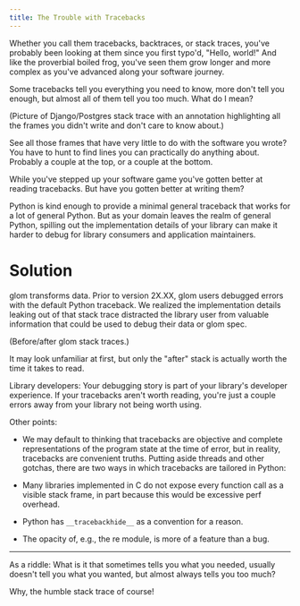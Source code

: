 ```yaml
---
title: The Trouble with Tracebacks
---
```


Whether you call them tracebacks, backtraces, or stack traces, you've
probably been looking at them since you first typo'd, "Hello, world!"
And like the proverbial boiled frog, you've seen them grow longer and
more complex as you've advanced along your software journey.

Some tracebacks tell you everything you need to know, more don't tell
you enough, but almost all of them tell you too much. What do I mean?

(Picture of Django/Postgres stack trace with an annotation highlighting all the
frames you didn't write and don't care to know about.)

See all those frames that have very little to do with the software you
wrote? You have to hunt to find lines you can practically do anything
about. Probably a couple at the top, or a couple at the bottom.

While you've stepped up your software game you've gotten better
at reading tracebacks. But have you gotten better at writing them?

Python is kind enough to provide a minimal general traceback that
works for a lot of general Python. But as your domain leaves the realm
of general Python, spilling out the implementation details of your
library can make it harder to debug for library consumers and
application maintainers.

# Solution

glom transforms data. Prior to version 2X.XX, glom users debugged
errors with the default Python traceback. We realized the
implementation details leaking out of that stack trace distracted the
library user from valuable information that could be used to debug
their data or glom spec.

(Before/after glom stack traces.)

It may look unfamiliar at first, but only the "after" stack is
actually worth the time it takes to read.

Library developers: Your debugging story is part of your library's
developer experience. If your tracebacks aren't worth reading, you're
just a couple errors away from your library not being worth using.

Other points:

  * We may default to thinking that tracebacks are objective and
    complete representations of the program state at the time of
    error, but in reality, tracebacks are convenient truths. Putting
    aside threads and other gotchas, there are two ways in which
    tracebacks are tailored in Python:
    
  * Many libraries implemented in C do not expose every function call
    as a visible stack frame, in part because this would be excessive
    perf overhead.
  
  * Python has `__tracebackhide__` as a convention for a reason.

  * The opacity of, e.g., the re module, is more of a feature than a
    bug.

---

As a riddle: What is it that sometimes tells you what you needed, usually
doesn't tell you what you wanted, but almost always tells you too much?

Why, the humble stack trace of course!